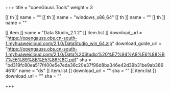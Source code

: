 +++
title = "openGauss Tools"
weight = 3

[[ th ]]
    name = ""
[[ th ]]
    name = "windows_x86_64"
[[ th ]]
    name = ""
[[ th ]]
    name = ""

[[ item ]]
    name = "Data Studio_2.1.2"
    [[ item.list ]]
        download_url = "https://opengauss.obs.cn-south-1.myhuaweicloud.com/2.1.0/DataStudio_win_64.zip"
        download_guide_url = "https://opengauss.obs.cn-south-1.myhuaweicloud.com/2.1.0/Data%20Studio%20%E7%94%A8%E6%88%B7%E6%89%8B%E5%86%8C.pdf"
        sha = "bd319fc80ea517f400e5e7eda36c20e37f96d8ba346e42d39b31be9ab3664610"
        name = "ds"
    [[ item.list ]]
        download_url = ""
        sha = ""
    [[ item.list ]]
        download_url = ""
        sha = ""

+++
